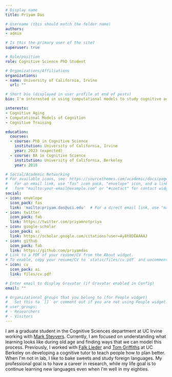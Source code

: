 ```yaml
---
# Display name
title: Priyam Das

# Username (this should match the folder name)
authors:
- admin

# Is this the primary user of the site?
superuser: true

# Role/position
role: Cognitive Science PhD Student

# Organizations/Affiliations
organizations:
- name: University of California, Irvine
  url: ""

# Short bio (displayed in user profile at end of posts)
bio: I'm interested in using computational models to study cognitive aging.

interests:
- Cognitive Aging
- Computational Models of Cognition
- Cognitive Training

education:
  courses:
  - course: PhD in Cognitive Science
    institution: University of California, Irvine
    year: 2023 (expected)
  - course: BA in Cognitive Science
    institution: University of California, Berkeley
    year: 2018

# Social/Academic Networking
# For available icons, see: https://sourcethemes.com/academic/docs/page-builder/#icons
#   For an email link, use "fas" icon pack, "envelope" icon, and a link in the
#   form "mailto:your-email@example.com" or "#contact" for contact widget.
social:
- icon: envelope
  icon_pack: fas
  link: 'mailto:priyam.das@uci.edu'  # For a direct email link, use "mailto:test@example.org".
- icon: twitter
  icon_pack: fab
  link: https://twitter.com/priyamnotpriya
- icon: google-scholar
  icon_pack: ai
  link: https://scholar.google.com/citations?user=Ay8t8DEAAAAJ
- icon: github
  icon_pack: fab
  link: https://github.com/priyamdas
# Link to a PDF of your resume/CV from the About widget.
# To enable, copy your resume/CV to `static/files/cv.pdf` and uncomment the lines below.
- icon: cv
  icon_pack: ai
  link: files/cv.pdf 

# Enter email to display Gravatar (if Gravatar enabled in Config)
email: ""

# Organizational groups that you belong to (for People widget)
#   Set this to `[]` or comment out if you are not using People widget.
# user_groups:
# - Researchers
# - Visitors
---
```


I am a graduate student in the Cognitive Sciences department at UC Irvine working with [Mark Steyvers](https://steyvers.socsci.uci.edu/). Currently, I am focused on understanding what learning looks like during old age and finding ways that we can model this process. Previously, I worked with [Falk Lieder](https://sites.google.com/site/falklieder/home?authuser=0) and [Tom Griffiths](http://cocosci.princeton.edu/tom/tom.php) at UC Berkeley on developing a cognitive tutor to teach people how to plan better. When I'm not in lab, I like to bake sweets and study foreign languages. My professional goal is to have a career in research, while my life goal is to continue learning new languages even when I'm well in my eighties.


